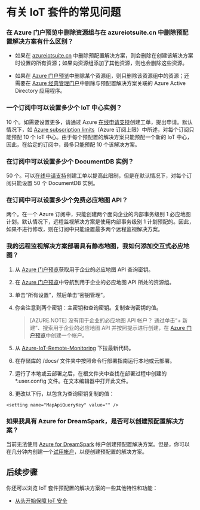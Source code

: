 <properties
  pageTitle="Azure IoT 套件常见问题 | Azure"
  description="有关 IoT 套件的常见问题"
  services=""
  suite="iot-suite"
  documentationCenter=""
  authors="aguilaaj"
  manager="timlt"
  editor=""/>  


<tags
  ms.service="iot-suite"
  ms.date="06/27/2016"
  wacn.date="09/05/2016"/>
   
# 有关 IoT 套件的常见问题

### 在 Azure 门户预览中删除资源组与在 azureiotsuite.cn 中删除预配置解决方案有什么区别？

- 如果在 [azureiotsuite.cn][lnk-azureiotsuite] 中删除预配置解决方案，则会删除在创建该解决方案时设置的所有资源；如果向资源组添加了其他资源，则也会删除这些资源。

- 如果在 [Azure 门户预览][lnk-azure-portal]中删除某个资源组，则只删除该资源组中的资源；还需要在 [Azure 经典管理门户][lnk-classic-portal]中删除与预配置解决方案关联的 Azure Active Directory 应用程序。

### 一个订阅中可以设置多少个 IoT 中心实例？ 

10 个。如需要设置更多，请通过 Azure [在线申请支持][link-azuresupportticket]创建工单，提出申请。默认情况下，如 [Azure subscription limits][link-azuresublimits]（Azure 订阅上限）中所述，对每个订阅只能预配 10 个 IoT 中心。由于每个预配置的解决方案只能预配一个新的 IoT 中心，因此，在给定的订阅中，最多只能预配 10 个该解决方案。

### 在订阅中可以设置多少个 DocumentDB 实例？

50 个。可以[在线申请支持](/support/support-ticket-form/?l=zh-cn)创建工单以提高此限制，但是在默认情况下，对每个订阅只能设置 50 个 DocumentDB 实例。

### 在订阅中可以设置多少个免费必应地图 API？

两个。在一个 Azure 订阅中，只能创建两个面向企业的内部事务级别 1 必应地图计划。默认情况下，远程监视解决方案是使用内部事务级别 1 计划预配的。因此，如果不进行修改，则在订阅中只能设置最多两个远程监视解决方案。

### 我的远程监视解决方案部署具有静态地图，我如何添加交互式必应地图？ 
1. 从 [Azure 门户预览][lnk-azure-portal]获取用于企业的必应地图 API 查询密钥。
1. 在 [Azure 门户预览][lnk-azure-portal]中导航到用于企业的必应地图 API 所处的资源组。
2. 单击“所有设置”，然后单击“密钥管理”。
3. 你会注意到两个密钥：主密钥和查询密钥。复制查询密钥的值。

     > [AZURE.NOTE] 没有用于企业的必应地图 API 帐户？ 通过单击“+ 新建”、搜索用于企业的必应地图 API 并按照提示进行创建，在 [Azure 门户预览][lnk-azure-portal]中创建一个帐户。

2. 从 [Azure-IoT-Remote-Monitoring][lnk-remote-monitoring-github] 下拉最新代码。

3. 在存储库的 /docs/ 文件夹中按照命令行部署指南运行本地或云部署。

4. 运行了本地或云部署之后，在根文件夹中查找在部署过程中创建的 *.user.config 文件。在文本编辑器中打开此文件。

5. 更改以下行，以包含为查询密钥复制的值：
   
  `<setting name="MapApiQueryKey" value="" />`


### 如果我具有 Azure for DreamSpark，是否可以创建预配置解决方案？
当前无法使用 [Azure for DreamSpark][lnk-dreamspark] 帐户创建预配置解决方案。但是，你可以在几分钟内创建一个[试用帐户][1rmb-trial]，以便创建预配置的解决方案。



## 后续步骤

你还可以浏览 IoT 套件预配置的解决方案的一些其他特性和功能：

- [从头开始保障 IoT 安全][lnk-security-groundup]

[lnk-predictive-overview]: /documentation/articles/iot-suite/iot-suite-predictive-overview/
[lnk-security-groundup]: /documentation/articles/iot-suite/securing-iot-ground-up/
[link-azuresupportticket]: https://portal.azure.cn/#blade/Microsoft_Azure_Support/HelpAndSupportBlade
[link-azuresublimits]: /documentation/articles/azure-subscription-service-limits/#iot-hub-limits
[lnk-azure-portal]: https://portal.azure.cn
[lnk-azureiotsuite]: https://www.azureiotsuite.cn/
[lnk-classic-portal]: https://manage.windowsazure.cn
[lnk-remote-monitoring-github]: https://github.com/Azure/azure-iot-remote-monitoring
[lnk-dreamspark]: https://www.dreamspark.com/Product/Product.aspx?productid=99
[1rmb-trial]: /pricing/1rmb-trial
[lnk-delete-aad-tennant]: http://blogs.msdn.com/b/ericgolpe/archive/2015/04/30/walkthrough-of-deleting-an-azure-ad-tenant.aspx

<!---HONumber=Mooncake_0815_2016-->